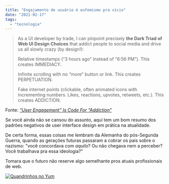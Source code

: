 ```yaml
---
title: "Engajamento de usuário é eufemismo pra vício"
date: "2021-02-17"
tags: 
  - "tecnologia"
---
```


> As a UI developer by trade, I can pinpoint precisely **the Dark Triad of Web UI Design Choices** that addict people to social media and drive us all slowly crazy (by design!):
> 
> Relative timestamps (“3 hours ago” instead of “6:56 PM”). This creates IMMEDIACY.
> 
> Infinite scrolling with no “more” button or link. This creates PERPETUATION.
> 
> Fake internet points (clickable, often animated icons with incrementing numbers. Likes, reactions, upvotes, retweets, etc.). This creates ADDICTION.

Fonte: _[“User Engagement” Is Code For “Addiction”](https://craigwritescode.medium.com/user-engagement-is-code-for-addiction-a2f50d36d7ac)_

Se você ainda não se cansou do assunto, aqui tem um bom resumo dos padrões negativos de user interface design em prática na atualidade.

De certa forma, essas coisas me lembram da Alemanha do pós-Segunda Guerra, quando as gerações futuras passaram a cobrar os pais sobre o nazismo: "você concordava com _aquilo_? Ou não chegava nem a perceber? Você trabalhava pra essa ideologia?"

Tomara que o futuro não reserve algo semelhante pros atuais profissionais de web.

[![Quandrinhos no Yum](https://i0.wp.com/eduf.me/wp-content/uploads/2021/02/yum.png?fit=1024%2C439&ssl=1)](https://webcomicname.com/post/633421161578053633)
